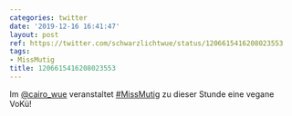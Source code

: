 ```yaml
---
categories: twitter
date: '2019-12-16 16:41:47'
layout: post
ref: https://twitter.com/schwarzlichtwue/status/1206615416208023553
tags:
- MissMutig
title: 1206615416208023553
---
```

Im [@cairo_wue](https://twitter.com/cairo_wue) veranstaltet [#MissMutig](/t/missmutig)  zu dieser Stunde eine vegane VoKü! 